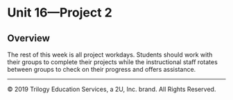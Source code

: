 # Unit 16—Project 2

## Overview

The rest of this week is all project workdays. Students should work with their groups to complete their projects while the instructional staff rotates between groups to check on their progress and offers assistance.

---

© 2019 Trilogy Education Services, a 2U, Inc. brand. All Rights Reserved.
